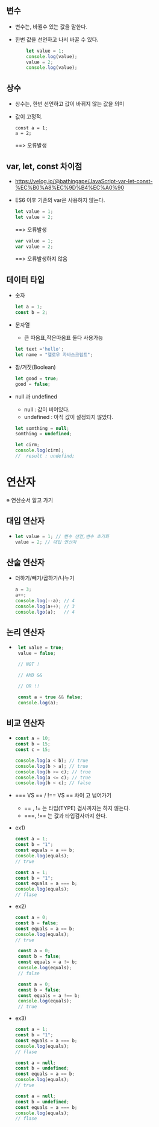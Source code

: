 ## 변수 

+ 변수는, 바뀔수 있는 값을 말한다. 
+ 한번 값을 선언하고 나서 바꿀 수 있다.

    ```javascript
        let value = 1;
        console.log(value);
        value = 2;
        console.log(value);
    ```
## 상수
+ 상수는, 한번 선언하고 값이 바뀌지 않는 값을 의미
+ 값이 고정적.

    ```
    const a = 1;
    a = 2;
    ```
    ==> 오류발생

## var, let, const 차이점

+ https://velog.io/@bathingape/JavaScript-var-let-const-%EC%B0%A8%EC%9D%B4%EC%A0%90

+  ES6 이후 기존의 var은 사용하지 않는다.


    ```javascript
    let value = 1;
    let value = 2;
    ```
    ==> 오류발생

    ```javascript
    var value = 1;
    var value = 2;
    ```
    ==> 오류발생하지 않음


## 데이터 타입
+ 숫자
    ```javascript
    let a = 1;
    const b = 2;
    ```
+ 문자열
    + 큰 따옴표,작은따옴표 둘다 사용가능
    ```javascript
    let text ='hello';
    let name = "헬로우 자바스크립트";
    ```
+ 참/거짓(Boolean)

    ```javascript
    let good = true;
    good = false;
    ```

+  null 과 undefined
    +  null : 값이 비어있다.
    +  undefined : 아직 값이 설정되지 않았다.

    ```javascript
    let somthing = null;
    somthing = undefined;
    ```

    ```javascript
    let cirm;
    console.log(cirm);   
    //  result : undefind;
    ```

# 연산자

※ 연산순서 알고 가기

## 대입 연산자

+ 
    ```javascript
    let value = 1; // 변수 선언,변수 초기화
    value = 2; // 대입 연산자
    ```

## 산술 연산자

+ 더하기/빼기/곱하기/나누기


    ```javascript
    a = 3;
    a++;              
    console.log(--a); // 4 
    console.log(a++); // 3
    console.lgo(a);   // 4
    ```


## 논리 연산자

+  ```javascript
    let value = true;
    value = false;

    // NOT !

    // AMD &&

    // OR !!

    const a = true && false;
    console.log(a);

    ```

## 비교 연산자

+   ```javascript
    const a = 10;
    const b = 15;
    const c = 15;

    console.log(a < b); // true
    console.log(b > a); // true
    console.log(b >= c); // true
    console.log(a <= c); // true
    console.log(b < c); // false
    ```

+  === VS == / !== VS == 차이 고 넘어가기
    +  == , != 는 타입(TYPE) 검사까지는 하지 않는다.
    +  ===, !== 는 값과 타입검사까지 한다.

+  ex1)
    
     ```javascript
    const a = 1;
    const b = "1";
    const equals = a == b;
    console.log(equals);
    // true
    ```

    ```javascript
    const a = 1;
    const b = "1";
    const equals = a === b;
    console.log(equals);
    // flase
    ```

+ ex2)
  
    ```javascript
    const a = 0;
    const b = false;
    const equals = a == b;
    console.log(equals);
    // true
    ```    

   ```javascript
    const a = 0;
    const b = false;
    const equals = a != b;
    console.log(equals);
    // false
    ```

   ```javascript
    const a = 0;
    const b = false;
    const equals = a !== b;
    console.log(equals);
    // true
    ```    

+ ex3)
  
    ```javascript
    const a = 1;
    const b = "1";
    const equals = a === b;
    console.log(equals);
    // flase
    ```

    ```javascript
    const a = null;
    const b = undefined;
    const equals = a == b;
    console.log(equals);
    // true
    ```

    ```javascript
    const a = null;
    const b = undefined;
    const equals = a === b;
    console.log(equals);
    // flase
    ```
